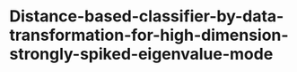 # Distance-based-classifier-by-data-transformation-for-high-dimension-strongly-spiked-eigenvalue-mode